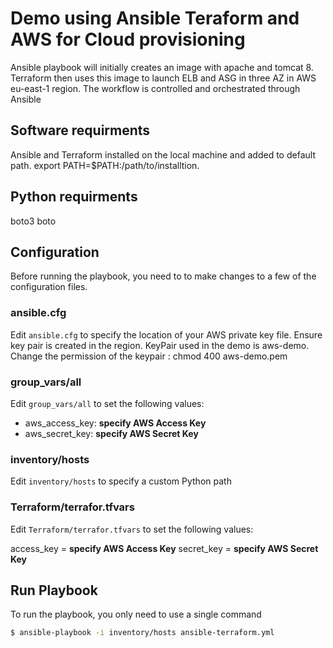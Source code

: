 # Demo using Ansible Teraform and AWS for Cloud provisioning

  Ansible playbook will initially creates an image with apache and tomcat 8.
  Terraform then uses this image to launch ELB and ASG in three AZ in AWS eu-east-1 region.
  The workflow is controlled and orchestrated through Ansible

## Software requirments
Ansible and Terraform installed on the local machine and added to default path.
export PATH=$PATH:/path/to/installtion.

## Python requirments
  boto3
  boto

## Configuration

Before running the playbook, you need to to make changes to a few of the configuration files.

### ansible.cfg

Edit `ansible.cfg` to specify the location of your AWS private key file. Ensure key pair is created in the region. 
KeyPair used in the demo is aws-demo. 
Change the permission of the keypair : chmod 400 aws-demo.pem

### group_vars/all

Edit `group_vars/all` to set the following values:

- aws_access_key: **specify AWS Access Key**
- aws_secret_key: **specify AWS Secret Key**


### inventory/hosts

Edit `inventory/hosts` to specify a custom Python path

### Terraform/terrafor.tfvars

Edit `Terraform/terrafor.tfvars` to set the following values:

  access_key = **specify AWS Access Key**
  secret_key = **specify AWS Secret Key**

## Run Playbook

To run the playbook, you only need to use a single command

```bash
$ ansible-playbook -i inventory/hosts ansible-terraform.yml
```
